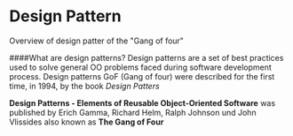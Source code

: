 # Design Pattern
Overview of design patter of the "Gang of four"

####What are design patterns?
Design patterns are a set of best practices used to solve general OO problems faced during software development process.
Design patterns GoF (Gang of four) were described for the first time, in 1994, by the book *Design Patters*

**Design Patterns - Elements of Reusable Object-Oriented Software** was published by Erich Gamma, Richard Helm, Ralph Johnson und John Vlissides
also known as **The Gang of Four**
